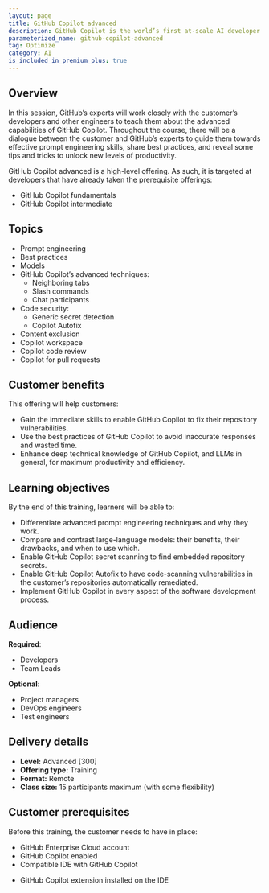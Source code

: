 ```yaml
---
layout: page
title: GitHub Copilot advanced
description: GitHub Copilot is the world’s first at-scale AI developer tool. Sitting within the editor as a simple extension, GitHub Copilot draws context from a developer’s code to suggest new lines, entire functions, tests, and even complex algorithms.
parameterized_name: github-copilot-advanced
tag: Optimize
category: AI
is_included_in_premium_plus: true
---
```


## Overview

In this session, GitHub’s experts will work closely with the customer’s developers and other engineers to teach them about the advanced capabilities of GitHub Copilot. Throughout the course, there will be a dialogue between the customer and GitHub’s experts to guide them towards effective prompt engineering skills, share best practices, and reveal some tips and tricks to unlock new levels of productivity.

GitHub Copilot advanced is a high-level offering. As such, it is targeted at developers that have already taken the prerequisite offerings:

- GitHub Copilot fundamentals  
- GitHub Copilot intermediate

## Topics

- Prompt engineering  
- Best practices  
- Models  
- GitHub Copilot’s advanced techniques:  
  - Neighboring tabs  
  - Slash commands  
  - Chat participants  
- Code security:  
  - Generic secret detection  
  - Copilot Autofix  
- Content exclusion  
- Copilot workspace  
- Copilot code review  
- Copilot for pull requests

## Customer benefits

This offering will help customers:

- Gain the immediate skills to enable GitHub Copilot to fix their repository vulnerabilities.  
- Use the best practices of GitHub Copilot to avoid inaccurate responses and wasted time.  
- Enhance deep technical knowledge of GitHub Copilot, and LLMs in general, for maximum productivity and efficiency.

## Learning objectives

By the end of this training, learners will be able to:

- Differentiate advanced prompt engineering techniques and why they work.  
- Compare and contrast large-language models: their benefits, their drawbacks, and when to use which.  
- Enable GitHub Copilot secret scanning to find embedded repository secrets.  
- Enable GitHub Copilot Autofix to have code-scanning vulnerabilities in the customer’s repositories automatically remediated.  
- Implement GitHub Copilot in every aspect of the software development process.

## Audience

**Required**:

- Developers  
- Team Leads

**Optional**:

- Project managers  
- DevOps engineers  
- Test engineers

## Delivery details

- **Level:** Advanced \[300\]  
- **Offering type:** Training  
- **Format:** Remote  
- **Class size:** 15 participants maximum  (with some flexibility)  

## Customer prerequisites

Before this training, the customer needs to have in place:

- GitHub Enterprise Cloud account  
- GitHub Copilot enabled  
- Compatible IDE with GitHub Copilot  
* GitHub Copilot extension installed on the IDE
